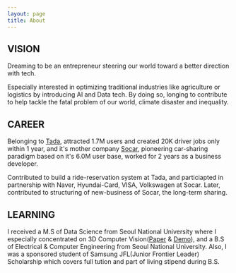 ```yaml
---
layout: page
title: About
---
```


## VISION

Dreaming to be an entrepreneur steering our world toward a better direction with tech.

Especially interested in optimizing traditional industries like agriculture or logistics by introducing AI and Data tech.
By doing so, longing to contribute to help tackle the fatal problem of our world, climate disaster and inequality.

## CAREER

Belonging to <a href="https://tadatada.com/">Tada</a>, attracted 1.7M users and created 20K driver jobs only within 1 year, and it's mother company <a href="https://www.socar.kr/">Socar</a>, pioneering car-sharing paradigm based on it's 6.0M user base, worked for 2 years as a business developer.

Contributed to build a ride-reservation system at Tada, and particiapted in partnership with Naver, Hyundai-Card, VISA, Volkswagen at Socar. Later, contributed to structuring of new-business of Socar, the long-term sharing.

## LEARNING

I received a M.S of Data Science from Seoul National University where I especially concentrated on 3D Computer Vision(<a href="https://openreview.net/forum?id=9nG9yJBbfF">Paper</a> & <a href="https://www.youtube.com/watch?v=MBTAXerrD3o">Demo</a>), and a B.S of Electrical & Computer Engineering from Seoul National University. Also, I was a sponsored student of Samsung JFL(Junior Frontier Leader) Scholarship which covers full tution and part of living stipend during B.S.
